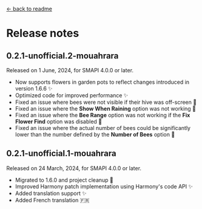 ﻿[← back to readme](../README.md)

# Release notes

## 0.2.1-unofficial.2-mouahrara
Released on 1 June, 2024, for SMAPI 4.0.0 or later.
* Now supports flowers in garden pots to reflect changes introduced in version 1.6.6 ✨
* Optimized code for improved performance ✨
* Fixed an issue where bees were not visible if their hive was off-screen 🔧
* Fixed an issue where the **Show When Raining** option was not working 🔧
* Fixed an issue where the **Bee Range** option was not working if the **Fix Flower Find** option was disabled 🔧
* Fixed an issue where the actual number of bees could be significantly lower than the number defined by the **Number of Bees** option 🔧

## 0.2.1-unofficial.1-mouahrara
Released on 24 March, 2024, for SMAPI 4.0.0 or later.
* Migrated to 1.6.0 and project cleanup 🚀
* Improved Harmony patch implementation using Harmony's code API ✨
* Added translation support ✨
* Added French translation 🇫🇷
